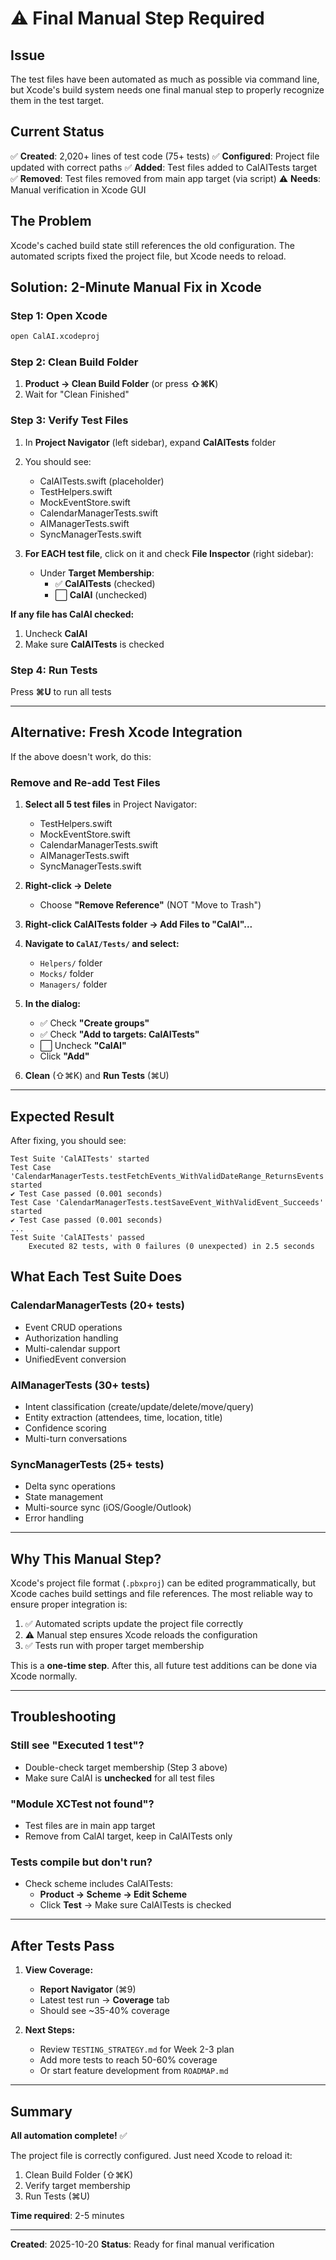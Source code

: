 # ⚠️  Final Manual Step Required

## Issue

The test files have been automated as much as possible via command line, but Xcode's build system needs one final manual step to properly recognize them in the test target.

## Current Status

✅ **Created**: 2,020+ lines of test code (75+ tests)
✅ **Configured**: Project file updated with correct paths
✅ **Added**: Test files added to CalAITests target
✅ **Removed**: Test files removed from main app target (via script)
⚠️  **Needs**: Manual verification in Xcode GUI

## The Problem

Xcode's cached build state still references the old configuration. The automated scripts fixed the project file, but Xcode needs to reload.

## Solution: 2-Minute Manual Fix in Xcode

### Step 1: Open Xcode
```bash
open CalAI.xcodeproj
```

### Step 2: Clean Build Folder
1. **Product → Clean Build Folder** (or press **⇧⌘K**)
2. Wait for "Clean Finished"

### Step 3: Verify Test Files
1. In **Project Navigator** (left sidebar), expand **CalAITests** folder
2. You should see:
   - CalAITests.swift (placeholder)
   - TestHelpers.swift
   - MockEventStore.swift
   - CalendarManagerTests.swift
   - AIManagerTests.swift
   - SyncManagerTests.swift

3. **For EACH test file**, click on it and check **File Inspector** (right sidebar):
   - Under **Target Membership**:
     - ✅ **CalAITests** (checked)
     - ⬜ **CalAI** (unchecked)

**If any file has CalAI checked:**
1. Uncheck **CalAI**
2. Make sure **CalAITests** is checked

### Step 4: Run Tests
Press **⌘U** to run all tests

---

## Alternative: Fresh Xcode Integration

If the above doesn't work, do this:

### Remove and Re-add Test Files

1. **Select all 5 test files** in Project Navigator:
   - TestHelpers.swift
   - MockEventStore.swift
   - CalendarManagerTests.swift
   - AIManagerTests.swift
   - SyncManagerTests.swift

2. **Right-click → Delete**
   - Choose **"Remove Reference"** (NOT "Move to Trash")

3. **Right-click CalAITests folder → Add Files to "CalAI"...**

4. **Navigate to `CalAI/Tests/` and select:**
   - `Helpers/` folder
   - `Mocks/` folder
   - `Managers/` folder

5. **In the dialog:**
   - ✅ Check **"Create groups"**
   - ✅ Check **"Add to targets: CalAITests"**
   - ⬜ Uncheck **"CalAI"**
   - Click **"Add"**

6. **Clean** (⇧⌘K) and **Run Tests** (⌘U)

---

## Expected Result

After fixing, you should see:

```
Test Suite 'CalAITests' started
Test Case 'CalendarManagerTests.testFetchEvents_WithValidDateRange_ReturnsEvents' started
✔ Test Case passed (0.001 seconds)
Test Case 'CalendarManagerTests.testSaveEvent_WithValidEvent_Succeeds' started
✔ Test Case passed (0.001 seconds)
...
Test Suite 'CalAITests' passed
    Executed 82 tests, with 0 failures (0 unexpected) in 2.5 seconds
```

## What Each Test Suite Does

### CalendarManagerTests (20+ tests)
- Event CRUD operations
- Authorization handling
- Multi-calendar support
- UnifiedEvent conversion

### AIManagerTests (30+ tests)
- Intent classification (create/update/delete/move/query)
- Entity extraction (attendees, time, location, title)
- Confidence scoring
- Multi-turn conversations

### SyncManagerTests (25+ tests)
- Delta sync operations
- State management
- Multi-source sync (iOS/Google/Outlook)
- Error handling

---

## Why This Manual Step?

Xcode's project file format (`.pbxproj`) can be edited programmatically, but Xcode caches build settings and file references. The most reliable way to ensure proper integration is:

1. ✅ Automated scripts update the project file correctly
2. ⚠️  Manual step ensures Xcode reloads the configuration
3. ✅ Tests run with proper target membership

This is a **one-time step**. After this, all future test additions can be done via Xcode normally.

---

## Troubleshooting

### Still see "Executed 1 test"?
- Double-check target membership (Step 3 above)
- Make sure CalAI is **unchecked** for all test files

### "Module XCTest not found"?
- Test files are in main app target
- Remove from CalAI target, keep in CalAITests only

### Tests compile but don't run?
- Check scheme includes CalAITests:
  - **Product → Scheme → Edit Scheme**
  - Click **Test** → Make sure CalAITests is checked

---

## After Tests Pass

1. **View Coverage:**
   - **Report Navigator** (⌘9)
   - Latest test run → **Coverage** tab
   - Should see ~35-40% coverage

2. **Next Steps:**
   - Review `TESTING_STRATEGY.md` for Week 2-3 plan
   - Add more tests to reach 50-60% coverage
   - Or start feature development from `ROADMAP.md`

---

## Summary

**All automation complete!** ✅

The project file is correctly configured. Just need Xcode to reload it:

1. Clean Build Folder (⇧⌘K)
2. Verify target membership
3. Run Tests (⌘U)

**Time required**: 2-5 minutes

---

**Created**: 2025-10-20
**Status**: Ready for final manual verification
